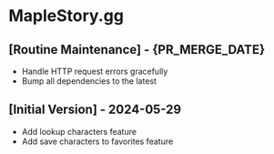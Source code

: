 # MapleStory.gg

## [Routine Maintenance] - {PR_MERGE_DATE}

- Handle HTTP request errors gracefully
- Bump all dependencies to the latest

## [Initial Version] - 2024-05-29

- Add lookup characters feature
- Add save characters to favorites feature
